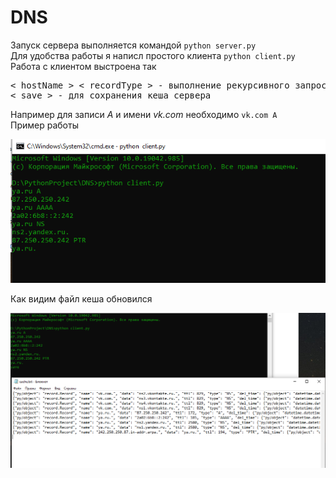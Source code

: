 # DNS
Запуск сервера выполняется командой `python server.py`  
Для удобства работы я написл простого клиента  `python client.py`  
Работа с клиентом выстроена так  
<pre>
< hostName > < recordType > - выполнение рекурсивного запроса
< save > - для сохранения кеша сервера  
</pre>
Например для записи _A_ и имени _vk.com_ необходимо `vk.com A`  
Пример работы  

![alt-текст](exampleImg/Mvp.png)  

Как видим файл кеша обновился

![alt-текст](exampleImg/saveCache.png)  
